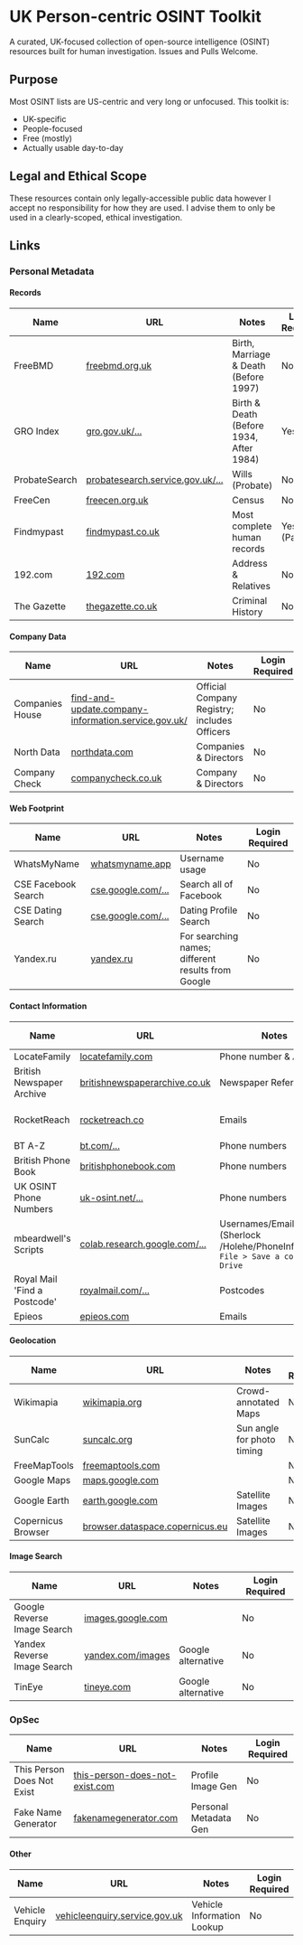 # UK Person-centric OSINT Toolkit

A curated, UK-focused collection of open-source intelligence (OSINT) resources built for human investigation. Issues and Pulls Welcome.

## Purpose

Most OSINT lists are US-centric and very long or unfocused. This toolkit is:

- UK-specific
- People-focused
- Free (mostly)
- Actually usable day-to-day

## Legal and Ethical Scope

These resources contain only legally-accessible public data however I accept no responsibility for how they are used. I advise them to only be used in a clearly-scoped, ethical investigation.

## Links

### Personal Metadata

#### Records

| Name | URL | Notes | Login Required |
| --- | --- | --- | --- |
| FreeBMD | [freebmd.org.uk](https://freebmd.org.uk/) | Birth, Marriage & Death (Before 1997) | No |
| GRO Index | [gro.gov.uk/...](https://www.gro.gov.uk/gro/content/certificates/login.asp) | Birth & Death (Before 1934, After 1984) | Yes |
| ProbateSearch | [probatesearch.service.gov.uk/...](https://probatesearch.service.gov.uk/search-results) | Wills (Probate) | No |
| FreeCen | [freecen.org.uk](https://www.freecen.org.uk/) | Census | No |
| Findmypast | [findmypast.co.uk](https://www.findmypast.co.uk/home) | Most complete human records | Yes (Paid) |
| 192.com | [192.com](https://www.192.com) | Address & Relatives | No |
| The Gazette | [thegazette.co.uk](https://www.thegazette.co.uk/) | Criminal History | No |

#### Company Data

| Name | URL | Notes | Login Required |
| --- | --- | --- | --- |
| Companies House | [find-and-update.company-information.service.gov.uk/](https://find-and-update.company-information.service.gov.uk/) | Official Company Registry; includes Officers | No |
| North Data | [northdata.com](https://www.northdata.com/) | Companies & Directors | No |
| Company Check | [companycheck.co.uk](https://companycheck.co.uk/) | Company & Directors | No |

#### Web Footprint

| Name | URL | Notes | Login Required |
| --- | --- | --- | --- |
| WhatsMyName | [whatsmyname.app](https://whatsmyname.app/) | Username usage | No |
| CSE Facebook Search | [cse.google.com/...](https://cse.google.com/cse?cx=95ae46262a5f2958e) | Search all of Facebook | No |
| CSE Dating Search | [cse.google.com/...](https://cse.google.com/cse?cx=c7b340447e1e12653) | Dating Profile Search | No |
| Yandex.ru | [yandex.ru](https://yandex.ru/search) | For searching names; different results from Google | No |


#### Contact Information

| Name | URL | Notes | Login Required |
| --- | --- | --- | --- |
| LocateFamily | [locatefamily.com](https://locatefamily.com/) | Phone number & Address | No |
| British Newspaper Archive | [britishnewspaperarchive.co.uk](https://www.britishnewspaperarchive.co.uk/) | Newspaper References | No |
| RocketReach | [rocketreach.co](https://rocketreach.co/splash) | Emails | Yes (free tier limited) |
| BT A-Z | [bt.com/...](https://www.bt.com/help/the-phone-book/a-z-directory-finder) | Phone numbers | No |
| British Phone Book | [britishphonebook.com](https://www.britishphonebook.com/search.php) | Phone numbers | No |
| UK OSINT Phone Numbers | [uk-osint.net/...](https://www.uk-osint.net/searchingphonenumbers.html) | Phone numbers | No |
| mbeardwell's Scripts | [colab.research.google.com/...](https://colab.research.google.com/drive/1hUVAjnQnHAsR3Mis4_ORFum0cK8ofrKa?usp=sharing) | Usernames/Emails/Phone (Sherlock /Holehe/PhoneInfoga)<br>`File > Save a copy in Drive` | Yes (Google login) |
| Royal Mail 'Find a Postcode' | [royalmail.com/...](https://www.royalmail.com/find-a-postcode) | Postcodes | No |
| Epieos | [epieos.com](https://epieos.com/) | Emails | No |

#### Geolocation

| Name | URL | Notes | Login Required |
| --- | --- | --- | --- |
| Wikimapia | [wikimapia.org](https://wikimapia.org) | Crowd-annotated Maps | No |
| SunCalc | [suncalc.org](https://www.suncalc.org/) | Sun angle for photo timing | No |
| FreeMapTools | [freemaptools.com](https://freemaptools.com) | | No |
| Google Maps | [maps.google.com](https://maps.google.com/) | | No |
| Google Earth | [earth.google.com](https://earth.google.com/) | Satellite Images | No |
| Copernicus Browser | [browser.dataspace.copernicus.eu](https://browser.dataspace.copernicus.eu/) | Satellite Images | No |

#### Image Search

| Name | URL | Notes | Login Required |
| --- | --- | --- | --- |
| Google Reverse Image Search | [images.google.com](https://images.google.com/) | | No |
| Yandex Reverse Image Search | [yandex.com/images](https://yandex.com/images) | Google alternative | No |
| TinEye | [tineye.com](https://tineye.com/) | Google alternative | No |

### OpSec

| Name | URL | Notes | Login Required |
| --- | --- | --- | --- |
| This Person Does Not Exist | [this-person-does-not-exist.com](https://this-person-does-not-exist.com/en) | Profile Image Gen | No |
| Fake Name Generator | [fakenamegenerator.com](https://www.fakenamegenerator.com/) | Personal Metadata Gen | No |

#### Other

| Name | URL | Notes | Login Required |
| --- | --- | --- | --- |
| Vehicle Enquiry | [vehicleenquiry.service.gov.uk](https://vehicleenquiry.service.gov.uk/) | Vehicle Information Lookup | No |
